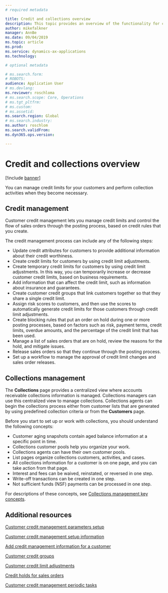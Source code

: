 ```yaml
---
# required metadata

title: Credit and collections overview
description: This topic provides an overview of the functionality for credit and collections.
author: mikefalkner
manager: AnnBe
ms.date: 09/04/2019
ms.topic: article
ms.prod: 
ms.service: dynamics-ax-applications
ms.technology: 

# optional metadata

# ms.search.form:  
# ROBOTS: 
audience: Application User
# ms.devlang: 
ms.reviewer: roschloma
# ms.search.scope: Core, Operations
# ms.tgt_pltfrm: 
# ms.custom: 
# ms.assetid: 
ms.search.region: Global
# ms.search.industry: 
ms.author: roschlom
ms.search.validFrom: 
ms.dyn365.ops.version: 

---
```

# Credit and collections overview

[!include [banner](../includes/banner.md)]

You can manage credit limits for your customers and perform collection activities when they become necessary.

## Credit management

Customer credit management lets you manage credit limits and control the flow of sales orders through the posting process, based on credit rules that you create.

The credit management process can include any of the following steps:

- Update credit attributes for customers to provide additional information about their credit worthiness.
- Create credit limits for customers by using credit limit adjustments.
- Create temporary credit limits for customers by using credit limit adjustments. In this way, you can temporarily increase or decrease customer credit limits, based on business requirements.
- Add information that can affect the credit limit, such as information about insurance and guarantees.
- Create customer credit groups that link customers together so that they share a single credit limit.
- Assign risk scores to customers, and then use the scores to automatically generate credit limits for those customers through credit limit adjustments.
- Create blocking rules that put an order on hold during one or more posting processes, based on factors such as risk, payment terms, credit limits, overdue amounts, and the percentage of the credit limit that has been used.
- Manage a list of sales orders that are on hold, review the reasons for the hold, and mitigate issues.
- Release sales orders so that they continue through the posting process.
- Set up a workflow to manage the approval of credit limit changes and sales order releases.

## Collections management

The **Collections** page provides a centralized view where accounts receivable collections information is managed. Collections managers can use this centralized view to manage collections. Collections agents can begin the collections process either from customer lists that are generated by using predefined collection criteria or from the **Customers** page.

Before you start to set up or work with collections, you should understand the following concepts:

- Customer aging snapshots contain aged balance information at a specific point in time.
- Collections customer pools help you organize your work.
- Collections agents can have their own customer pools.
- List pages organize collections customers, activities, and cases.
- All collections information for a customer is on one page, and you can take action from that page.
- Interest and fees can be waived, reinstated, or reversed in one step.
- Write-off transactions can be created in one step.
- Not sufficient funds (NSF) payments can be processed in one step.

For descriptions of these concepts, see [Collections management key concepts](./cm-collections-concepts.md).

## Additional resources

[Customer credit management parameters setup](./cm-credit-mgmt-setup.md)

[Customer credit management setup information](./cm-setup-information.md)

[Add credit management information for a customer](./cm-add-credit-mgmt-information-customer.md)

[Customer credit groups](./cm-customer-credit-groups.md)

[Customer credit limit adjustments](./cm-credit-limit-adjustments.md)

[Credit holds for sales orders](./cm-sales-order-credit-holds.md)

[Customer credit management periodic tasks](./cm-periodic-tasks.md)
